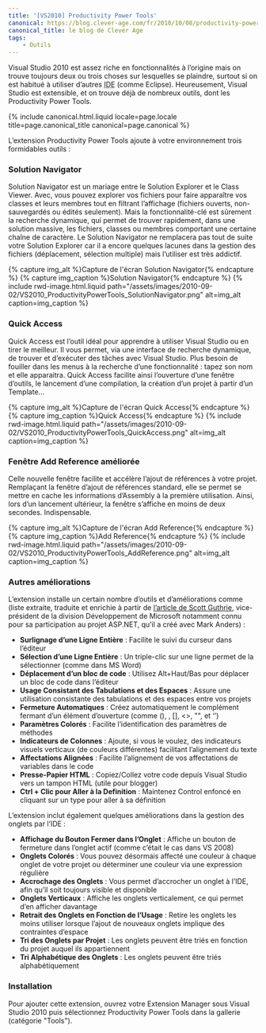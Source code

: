 ```yaml
---
title: '[VS2010] Productivity Power Tools'
canonical: https://blog.clever-age.com/fr/2010/10/08/productivity-power-tools-pour-visual-studio-2010/
canonical_title: le blog de Clever Age
tags:
    - Outils
---
```


Visual Studio 2010 est assez riche en fonctionnalités à l’origine mais on trouve toujours deux ou trois choses sur lesquelles se plaindre, surtout si on est habitué à utiliser d’autres <abbr title="Integrated Development Environment : environnement de développement intégré (comme souvent, l’anagramme français EDI est moins utilisé que son équivalent anglophone)">IDE</abbr> (comme Eclipse). Heureusement, Visual Studio est extensible, et on trouve déjà de nombreux outils, dont les Productivity Power Tools.

<!-- more -->

{% include canonical.html.liquid
    locale=page.locale
    title=page.canonical_title
    canonical=page.canonical
%}

L’extension Productivity Power Tools ajoute à votre environnement trois formidables outils :

### Solution Navigator

Solution Navigator est un mariage entre le Solution Explorer et le Class Viewer. Avec, vous pouvez explorer vos fichiers pour faire apparaître vos classes et leurs membres tout en filtrant l’affichage (fichiers ouverts, non-sauvegardés ou édités seulement). Mais la fonctionnalité-clé est sûrement la recherche dynamique, qui permet de trouver rapidement, dans une solution massive, les fichiers, classes ou membres comportant une certaine chaîne de caractère. Le Solution Navigator ne remplacera pas tout de suite votre Solution Explorer car il a encore quelques lacunes dans la gestion des fichiers (déplacement, sélection multiple) mais l’utiliser est très addictif.

{% capture img_alt %}Capture de l'écran Solution Navigator{% endcapture %} {% capture img_caption %}Solution Navigator{% endcapture %} {% include rwd-image.html.liquid
path="/assets/images/2010-09-02/VS2010_ProductivityPowerTools_SolutionNavigator.png"
alt=img_alt
caption=img_caption
%}

### Quick Access

Quick Access est l’outil idéal pour apprendre à utiliser Visual Studio ou en tirer le meilleur. Il vous permet, via une interface de recherche dynamique, de trouver et d’exécuter des tâches avec Visual Studio. Plus besoin de fouiller dans les menus à la recherche d’une fonctionnalité : tapez son nom et elle apparaitra. Quick Access facilite ainsi l’ouverture d’une fenêtre d’outils, le lancement d’une compilation, la création d’un projet à partir d’un Template…

{% capture img_alt %}Capture de l'écran Quick Access{% endcapture %} {% capture img_caption %}Quick Access{% endcapture %} {% include rwd-image.html.liquid
path="/assets/images/2010-09-02/VS2010_ProductivityPowerTools_QuickAccess.png"
alt=img_alt
caption=img_caption
%}

### Fenêtre Add Reference améliorée

Celle nouvelle fenêtre facilite et accélère l’ajout de références à votre projet. Remplaçant la fenêtre d’ajout de références standard, elle se permet se mettre en cache les informations d’Assembly à la première utilisation. Ainsi, lors d’un lancement ultérieur, la fenêtre s’affiche en moins de deux secondes. Indispensable.

{% capture img_alt %}Capture de l'écran Add Reference{% endcapture %} {% capture img_caption %}Add Reference{% endcapture %} {% include rwd-image.html.liquid
path="/assets/images/2010-09-02/VS2010_ProductivityPowerTools_AddReference.png"
alt=img_alt
caption=img_caption
%}

### Autres améliorations

L’extension installe un certain nombre d’outils et d’améliorations comme (liste extraite, traduite et enrichie à partir de [l’article de Scott Guthrie](http://weblogs.asp.net/scottgu/visual-studio-2010-productivity-power-tool-extensions), vice-président de la division Développement de Microsoft notamment connu pour sa participation au projet ASP.NET, qu’il a créé avec Mark Anders) :

- **Surlignage d’une Ligne Entière** : Facilite le suivi du curseur dans l’éditeur
- **Sélection d’une Ligne Entière** : Un triple-clic sur une ligne permet de la sélectionner (comme dans MS Word)
- **Déplacement d’un bloc de code** : Utilisez Alt+Haut/Bas pour déplacer un bloc de code dans l’éditeur
- **Usage Consistant des Tabulations et des Espaces** : Assure une utilisation consistante des tabulations et des espaces entre vos projets
- **Fermeture Automatiques** : Créez automatiquement le complément fermant d’un élément d’ouverture (comme (), , [], &lt;&gt;, "", et ‘’)
- **Paramètres Colorés** : Facilite l’identification des paramètres de méthodes
- **Indicateurs de Colonnes** : Ajoute, si vous le voulez, des indicateurs visuels verticaux (de couleurs différentes) facilitant l’alignement du texte
- **Affectations Alignées** : Facilite l’alignement de vos affectations de variables dans le code
- **Presse-Papier HTML** : Copiez/Collez votre code depuis Visual Studio vers un tampon HTML (utile pour blogger)
- **Ctrl + Clic pour Aller à la Definition** : Maintenez Control enfoncé en cliquant sur un type pour aller à sa définition

L’extension inclut également quelques améliorations dans la gestion des onglets par l’IDE :

- **Affichage du Bouton Fermer dans l’Onglet** : Affiche un bouton de fermeture dans l’onglet actif (comme c’était le cas dans VS 2008)
- **Onglets Colorés** : Vous pouvez désormais affecté une couleur à chaque onglet de votre projet ou déterminer une couleur via une expression régulière
- **Accrochage des Onglets** : Vous permet d’accrocher un onglet à l’IDE, afin qu’il soit toujours visible et disponible
- **Onglets Verticaux** : Affiche les onglets verticalement, ce qui permet d’en afficher davantage
- **Retrait des Onglets en Fonction de l’Usage** : Retire les onglets les moins utiliser lorsque l’ajout de nouveaux onglets implique des contraintes d’espace
- **Tri des Onglets par Projet** : Les onglets peuvent être triés en fonction du projet auquel ils appartiennent
- **Tri Alphabétique des Onglets** : Les onglets peuvent être triés alphabétiquement

### Installation

Pour ajouter cette extension, ouvrez votre Extension Manager sous Visual Studio 2010 puis sélectionnez Productivity Power Tools dans la gallerie (catégorie "Tools").
